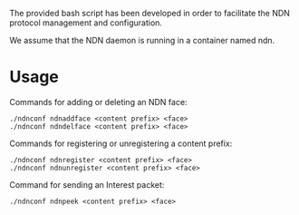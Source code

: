 The provided bash script has been developed in order to facilitate the NDN protocol management and configuration.

We assume that the NDN daemon is running in a container named ndn.

# Usage

Commands for adding or deleting an NDN face:

```
./ndnconf ndnaddface <content prefix> <face>
./ndnconf ndndelface <content prefix> <face>
```
Commands for registering or unregistering a content prefix:

```
./ndnconf ndnregister <content prefix> <face>
./ndnconf ndnunregister <content prefix> <face>
```

Command for sending an Interest packet:

```
./ndnconf ndnpeek <content prefix> <face>
```
